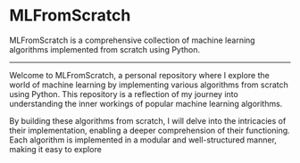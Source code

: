 # MLFromScratch
 MLFromScratch is a comprehensive collection of machine learning algorithms implemented from scratch using Python. 
<hr>
<p>Welcome to MLFromScratch, a personal repository where I explore the world of machine learning by implementing various algorithms from scratch using Python. This repository is a reflection of my journey into understanding the inner workings of popular machine learning algorithms.</p>

<p>By building these algorithms from scratch, I will delve into the intricacies of their implementation, enabling a deeper comprehension of their functioning. Each algorithm is implemented in a modular and well-structured manner, making it easy to explore</p>